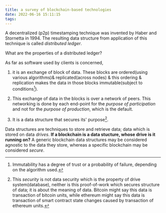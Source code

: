 ```yaml
---
title: a survey of blockchain-based technologies
date: 2022-06-16 15:11:15
tags:
---
```


A decentralized (p2p) timestamping technique was invented by Haber and Stornetta in 1994. The resulting data structure from application of this technique is called _distributed ledger_.

What are the properties of a distributed ledger?

As far as software used by clients is concerned, 

1. it is an exchange of block of data. These blocks are ordered(using various algorithms)& replicated(across nodes) & this ordering & replication makes the data in those blocks immutable(subject to conditions[^1]).

2. This exchange of data in the blocks is over a network of peers. This networking is done by each end-point for the _purpose of participation_ and not for the _purpose of production_, which is the default.

3. It is a data structure that secures its' purpose[^2].

Data structures are techniques to store and retrieve data; data which is stored on data _drives_. **If a blockchain is a data stucture, whose drive is it running on?** A generic blockchain data structures may be considered agnostic to the data they store, whereas a specific blockchain may be considered _secure_.

[^2]: This *security* is not data security which is the property of drive system(database), neither is this proof-of-work which secures structure of data; it is about the meaning of data. Bitcoin might say this data is transaction of bitcoin units, while ethereum might say this data is transaction of smart contract state changes caused by transaction of ethereum units. 

[^1]: Immutability has a degree of trust or a probability of failure, depending on the algorithm used.
